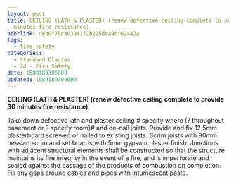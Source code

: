 ```yaml
---
layout: post
title: CEILING (LATH & PLASTER) (renew defective ceiling complete to provide 30
  minutes fire resistance)
abbrlink: deb0f78ca0304172b225dea9df62442a
tags:
  - fire_safety
categories:
  - Standard Clauses
  - 24 - Fire Safety
date: 1589189306000
updated: 1589189306000
---
```


**CEILING (LATH & PLASTER) (renew defective ceiling complete to provide 30 minutes fire resistance)**

Take down defective lath and plaster ceiling # specify where (? throughout basement or ? specify room)# and de-nail joists. Provide and fix 12.5mm plasterboard screwed or nailed to existing joists. Scrim joists with 90mm hessian scrim and set boards with 5mm gypsum plaster finish. Junctions with adjacent structural elements shall be constructed so that the structure maintains its fire integrity in the event of a fire, and is imperforate and sealed against the passage of the products of combustion on completion. Fill any gaps around cables and pipes with intumescent paste.
